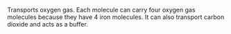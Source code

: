 Transports oxygen gas. Each molecule can carry four oxygen gas molecules because they have 4 iron molecules. It can also transport carbon dioxide and acts as a buffer.